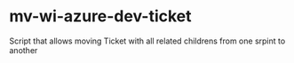 # mv-wi-azure-dev-ticket
Script that allows moving Ticket with all related childrens from one srpint to another
